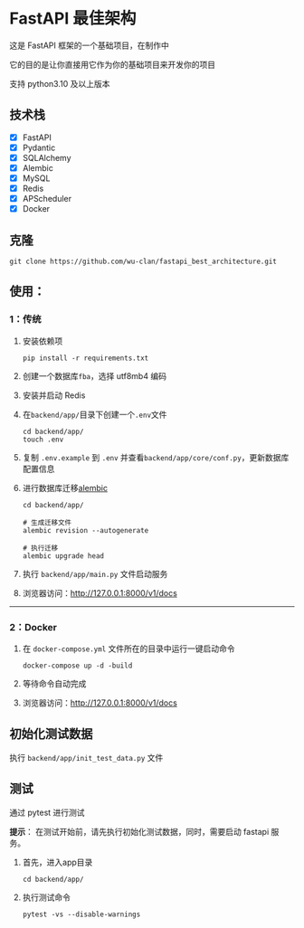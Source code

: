 # FastAPI 最佳架构

这是 FastAPI 框架的一个基础项目，在制作中

它的目的是让你直接用它作为你的基础项目来开发你的项目

支持 python3.10 及以上版本

## 技术栈

- [x] FastAPI
- [x] Pydantic
- [x] SQLAlchemy
- [x] Alembic
- [x] MySQL
- [x] Redis
- [x] APScheduler
- [x] Docker

## 克隆

```shell
git clone https://github.com/wu-clan/fastapi_best_architecture.git
```

## 使用：

### 1：传统

1. 安装依赖项
    ```shell
    pip install -r requirements.txt
    ```

2. 创建一个数据库`fba`，选择 utf8mb4 编码
3. 安装并启动 Redis
4. 在`backend/app/`目录下创建一个`.env`文件
    ```shell
    cd backend/app/
    touch .env
    ```
5. 复制 `.env.example` 到 `.env` 并查看`backend/app/core/conf.py`，更新数据库配置信息
6. 进行数据库迁移[alembic](https://alembic.sqlalchemy.org/en/latest/tutorial.html)
   ```shell
   cd backend/app/

   # 生成迁移文件
   alembic revision --autogenerate

   # 执行迁移
   alembic upgrade head
    ```
7. 执行 `backend/app/main.py` 文件启动服务
8. 浏览器访问：http://127.0.0.1:8000/v1/docs

---

### 2：Docker

1. 在 `docker-compose.yml` 文件所在的目录中运行一键启动命令

   ```shell
   docker-compose up -d -build
   ```
   
2. 等待命令自动完成

3. 浏览器访问：http://127.0.0.1:8000/v1/docs

## 初始化测试数据

执行 `backend/app/init_test_data.py` 文件

## 测试

通过 pytest 进行测试

**提示**： 在测试开始前，请先执行初始化测试数据，同时，需要启动 fastapi 服务。

1. 首先，进入app目录

   ```shell
   cd backend/app/
   ```

2. 执行测试命令

   ```shell
   pytest -vs --disable-warnings
   ```
